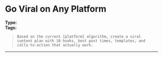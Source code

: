 # Go Viral on Any Platform

**Type:**   
**Tags:** 

> `Based on the current [platform] algorithm, create a viral content plan with 10 hooks, best post times, templates, and calls-to-action that actually work.`

---